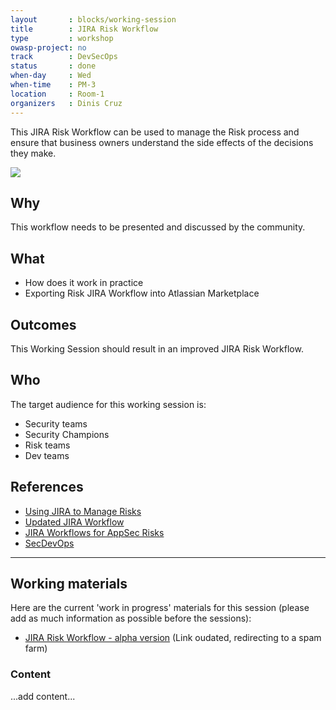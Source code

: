 ```yaml
---
layout       : blocks/working-session
title        : JIRA Risk Workflow
type         : workshop
owasp-project: no
track        : DevSecOps
status       : done
when-day     : Wed
when-time    : PM-3
location     : Room-1
organizers   : Dinis Cruz
---
```


This JIRA Risk Workflow can be used to manage the Risk process and ensure that business owners understand the side effects of the decisions they make.

![](https://image.slidesharecdn.com/usingjiratomanagerisks-v1-160630164521/95/using-jira-to-manage-risks-v10-owasp-app-sec-eu-june-2016-27-638.jpg?cb=1467305140)


## Why

This workflow needs to be presented and discussed by the community.

## What

 - How does it work in practice
 - Exporting Risk JIRA Workflow into Atlassian Marketplace
 
## Outcomes

This Working Session should result in an improved JIRA Risk Workflow.

## Who

The target audience for this working session is:

  - Security teams
  - Security Champions
  - Risk teams
  - Dev teams

## References

- [Using JIRA to Manage Risks](https://2016.appsec.eu/wp-content/uploads/2016/07/AppSecEU2016-Dinis-Cruz-Using-Jira-To-Manage-Risks.pdf)
- [Updated JIRA Workflow](http://blog.diniscruz.com/2016/03/updated-jira-risk-workflow-now-with.html)
- [JIRA Workflows for AppSec Risks](http://blog.diniscruz.com/2015/12/jira-workflows-for-handing-appsec-risks.html)
- [SecDevOps](https://leanpub.com/secdevops)

--- 

## Working materials

Here are the current 'work in progress' materials for this session (please add as much information as possible before the sessions):
- [JIRA Risk Workflow - alpha version](httx://blog.diniscruz.com/2016/10/jira-risk-workflow-book-alpha-version.html)
(Link oudated, redirecting to a spam farm)

### Content

...add content...
